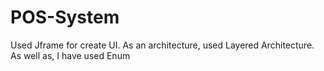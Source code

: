 # POS-System
Used Jframe for create UI.
As an architecture, used Layered Architecture.
As well as, I have used Enum
